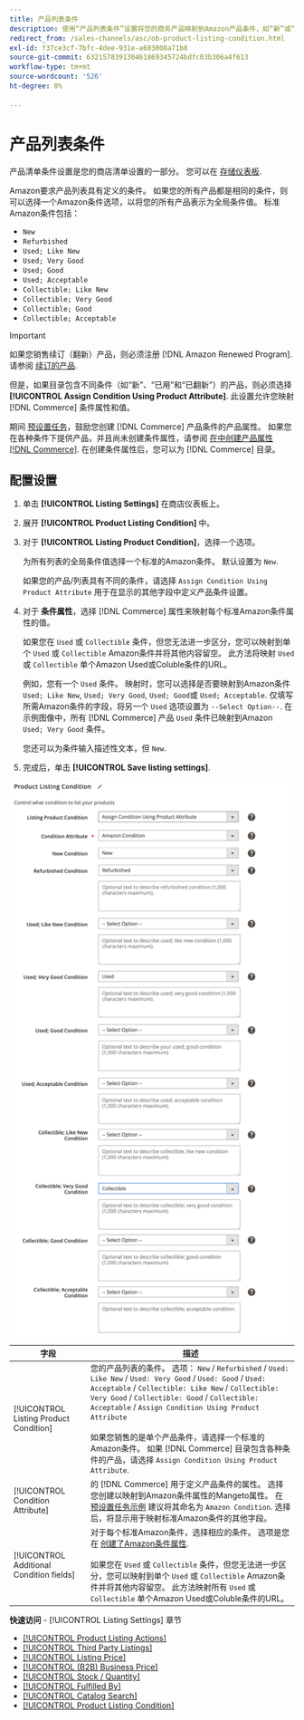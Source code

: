 ```yaml
---
title: 产品列表条件
description: 使用“产品列表条件”设置将您的商务产品映射到Amazon产品条件，如“新”或“翻新”。
redirect_from: /sales-channels/asc/ob-product-listing-condition.html
exl-id: f37ce3cf-7bfc-4dee-931e-a603008a71b8
source-git-commit: 632157839130461869345724bdfc03b306a4f613
workflow-type: tm+mt
source-wordcount: '526'
ht-degree: 0%

---
```


# 产品列表条件

产品清单条件设置是您的商店清单设置的一部分。 您可以在 [存储仪表板](./amazon-store-dashboard.md).

Amazon要求产品列表具有定义的条件。 如果您的所有产品都是相同的条件，则可以选择一个Amazon条件选项，以将您的所有产品表示为全局条件值。 标准Amazon条件包括：

- `New`
- `Refurbished`
- `Used; Like New`
- `Used; Very Good`
- `Used; Good`
- `Used; Acceptable`
- `Collectible; Like New`
- `Collectible; Very Good`
- `Collectible; Good`
- `Collectible; Acceptable`

>[!IMPORTANT]
>
>如果您销售续订（翻新）产品，则必须注册 [!DNL Amazon Renewed Program]. 请参阅 [续订的产品](./renewed-products.md).

但是，如果目录包含不同条件（如“新”、“已用”和“已翻新”）的产品，则必须选择 **[!UICONTROL Assign Condition Using Product Attribute]**. 此设置允许您映射 [!DNL Commerce] 条件属性和值。

期间 [预设置任务](./amazon-pre-setup-tasks.md)，鼓励您创建 [!DNL Commerce] 产品条件的产品属性。 如果您在各种条件下提供产品，并且尚未创建条件属性，请参阅 [在中创建产品属性 [!DNL Commerce]](./ob-creating-magento-attributes.md). 在创建条件属性后，您可以为 [!DNL Commerce] 目录。

## 配置设置

1. 单击 **[!UICONTROL Listing Settings]** 在商店仪表板上。

1. 展开 **[!UICONTROL Product Listing Condition]** 中。

1. 对于 **[!UICONTROL Listing Product Condition]**，选择一个选项。

   为所有列表的全局条件值选择一个标准的Amazon条件。 默认设置为 `New`.

   如果您的产品/列表具有不同的条件，请选择 `Assign Condition Using Product Attribute` 用于在显示的其他字段中定义产品条件设置。

1. 对于 **条件属性**，选择 [!DNL Commerce] 属性来映射每个标准Amazon条件属性的值。

   如果您在 `Used` 或 `Collectible` 条件，但您无法进一步区分，您可以映射到单个 `Used` 或 `Collectible` Amazon条件并将其他内容留空。 此方法将映射 `Used` 或 `Collectible` 单个Amazon Used或Coluble条件的URL。

   例如，您有一个 `Used` 条件。 映射时，您可以选择是否要映射到Amazon条件 `Used; Like New`, `Used; Very Good`, `Used; Good`或 `Used; Acceptable`. 仅填写所需Amazon条件的字段，将另一个 `Used` 选项设置为 `--Select Option--`. 在示例图像中，所有 [!DNL Commerce] 产品 `Used` 条件已映射到Amazon `Used; Very Good` 条件。

   您还可以为条件输入描述性文本，但 `New`.

1. 完成后，单击 **[!UICONTROL Save listing settings]**.

![产品列表条件](assets/amazon-product-listing-condition.png)

| 字段 | 描述 |
|---|---|
| [!UICONTROL Listing Product Condition] | 您的产品列表的条件。 选项： `New` / `Refurbished` / `Used: Like New` / `Used: Very Good` / `Used: Good` / `Used: Acceptable` / `Collectible: Like New` / `Collectible: Very Good` / `Collectible: Good` / `Collectible: Acceptable` / `Assign Condition Using Product Attribute`<br><br>如果您销售的是单个产品条件，请选择一个标准的Amazon条件。 如果 [!DNL Commerce] 目录包含各种条件的产品，请选择 `Assign Condition Using Product Attribute`. |
| [!UICONTROL Condition Attribute] | 的 [!DNL Commerce] 用于定义产品条件的属性。 选择您创建以映射到Amazon条件属性的Mangeto属性。 在 [预设置任务示例](./ob-creating-magento-attributes.md) 建议将其命名为 `Amazon Condition`. 选择后，将显示用于映射标准Amazon条件的其他字段。 |
| [!UICONTROL Additional Condition fields] | 对于每个标准Amazon条件，选择相应的条件。 选项是您在 [创建了Amazon条件属性](./ob-creating-magento-attributes.md).<br><br>如果您在 `Used` 或 `Collectible` 条件，但您无法进一步区分，您可以映射到单个 `Used` 或 `Collectible` Amazon条件并将其他内容留空。 此方法映射所有 `Used` 或 `Collectible` 单个Amazon Used或Coluble条件的URL。 |

**快速访问** - [!UICONTROL Listing Settings] 章节

- [[!UICONTROL Product Listing Actions]](./product-listing-actions.md)
- [[!UICONTROL Third Party Listings]](./third-party-listing-settings.md)
- [[!UICONTROL Listing Price]](./listing-price.md)
- [[!UICONTROL (B2B) Business Price]](./business-pricing.md)
- [[!UICONTROL Stock / Quantity]](./stock-quantity.md)
- [[!UICONTROL Fulfilled By]](./fulfilled-by.md)
- [[!UICONTROL Catalog Search]](./catalog-search.md)
- [[!UICONTROL Product Listing Condition]](./product-listing-condition.md)
